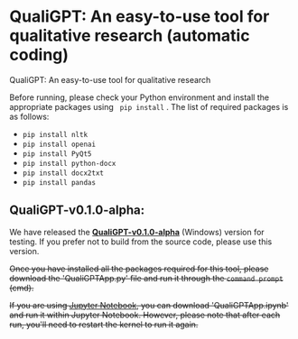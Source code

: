 # **QualiGPT: An easy-to-use tool for qualitative research (automatic coding)**
QualiGPT: An easy-to-use tool for qualitative research

Before running, please check your Python environment and install the appropriate packages using  ` pip install` .
The list of required packages is as follows:
- `pip install nltk` 
- `pip install openai`
- `pip install PyQt5`
- `pip install python-docx`
- `pip install docx2txt`
- `pip install pandas`

## **QualiGPT-v0.1.0-alpha:**
We have released the **[QualiGPT-v0.1.0-alpha](https://github.com/KindOPSTAR/QualiGPT/releases)** (Windows) version for testing. If you prefer not to build from the source code, please use this version.

~~Once you have installed all the packages required for this tool, please download the 'QualiGPTApp.py' file and run it through the `command prompt` (cmd).~~

~~If you are using [Jupyter Notebook](https://jupyter.org/), you can download 'QualiGPTApp.ipynb' and run it within Jupyter Notebook. However, please note that after each run, you'll need to restart the kernel to run it again.~~



